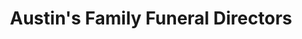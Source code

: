 ---
title: "Austin's Family Funeral Directors"
url: /hoddesdon/austins-family-funeral-directors/
shop: Bestattungen
---